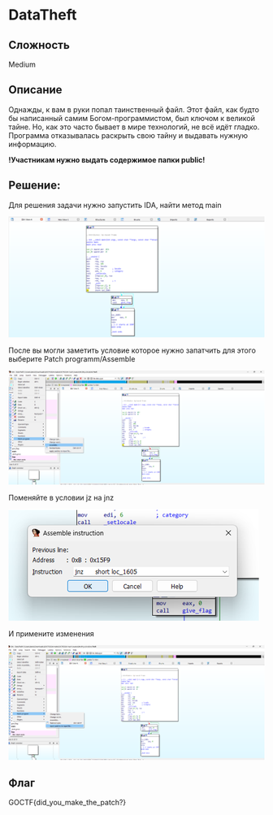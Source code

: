 # DataTheft
## Сложность
Medium

## Описание
Однажды, к вам в руки попал таинственный файл. Этот файл, как будто бы написанный самим Богом-программистом, был ключом к великой тайне. Но, как это часто бывает в мире технологий, не всё идёт гладко. Программа отказывалась раскрыть свою тайну и выдавать нужную информацию.

**!Участникам нужно выдать содержимое папки public!**

## Решение:
Для решения задачи нужно запустить IDA, найти метод main

![Main method](images/main.png)

После вы могли заметить условие которое нужно запатчить для этого выберите Patch programm/Assemble

![Patch assemble](images/patch_assemble.png)

Поменяйте в условии jz на jnz

![Assemble Instruction](images/assemble_instruction.png)

И примените изменения

![Apply patches](images/apply_patches.png)

## Флаг
GOCTF{did_you_make_the_patch?}
